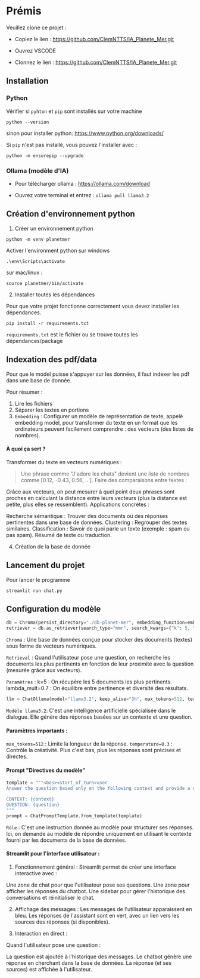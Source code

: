 # Prémis 

Veuillez clone ce projet :

- Copiez le lien :  https://github.com/ClemNTTS/IA_Planete_Mer.git

- Ouvrez VSCODE

- Clonnez le lien : https://github.com/ClemNTTS/IA_Planete_Mer.git


## Installation

### Python

Vérifier si `pyhton` et `pip` sont installés sur votre machine

```
python --version
```

sinon pour installer python: https://www.python.org/downloads/

Si `pip` n'est pas installé, vous pouvez l'installer avec :

```
python -m ensurepip --upgrade
```

### Ollama (modèle d'IA)

- Pour télécharger ollama : https://ollama.com/download

- Ouvrez votre terminal et entrez : `ollama pull llama3.2`


## Création d'environnement python

1) Créer un environnement python

```
python -m venv planetmer
```

Activer l'environment python sur windows

```
.\env\Scripts\activate
```

sur mac/linux :

```
source planetmer/bin/activate
```

2) Installer toutes les dépendances

Pour que votre projet fonctionne correctement vous devez installer les dépendances. 

```
pip install -r requirements.txt
```

`requirements.txt` est le fichier ou se trouve toutes les dépendances/package

## Indexation des pdf/data

Pour que le model puisse s'appuyer sur les données, il faut indexer les pdf dans une base de donnée.

Pour résumer : 

1) Lire les fichiers 
2) Séparer les textes en portions
3) `Embedding` : Configurer un modèle de représentation de texte, appelé embedding model, pour transformer du texte en un format que les ordinateurs peuvent facilement comprendre : des vecteurs (des listes de nombres).

#### À quoi ça sert ?
Transformer du texte en vecteurs numériques :

> Une phrase comme "J'adore les chats" devient une liste de nombres comme [0.12, -0.43, 0.56, ...].
Faire des comparaisons entre textes :

Grâce aux vecteurs, on peut mesurer à quel point deux phrases sont proches en calculant la distance entre leurs vecteurs (plus la distance est petite, plus elles se ressemblent).
Applications concrètes :

Recherche sémantique : Trouver des documents ou des réponses pertinentes dans une base de données.
Clustering : Regrouper des textes similaires.
Classification : Savoir de quoi parle un texte (exemple : spam ou pas spam).
Résumé de texte ou traduction.

4) Création de la base de donnée 

## Lancement du projet

Pour lancer le programme 

```
streamlit run chat.py
```

## Configuration du modèle

```python
db = Chroma(persist_directory="./db-planet-mer", embedding_function=embedding_model)
retriever = db.as_retriever(search_type="mmr", search_kwargs={"k": 5, "lambda_mult": 0.7})
```

`Chroma` : Une base de données conçue pour stocker des documents (textes) sous forme de vecteurs numériques.

`Retrieval` : Quand l'utilisateur pose une question, on recherche les documents les plus pertinents en fonction de leur proximité avec la question (mesurée grâce aux vecteurs).

`Paramètres` :
k=5 : On récupère les 5 documents les plus pertinents.
lambda_mult=0.7 : On équilibre entre pertinence et diversité des résultats.


```python
llm = ChatOllama(model="llama3.2", keep_alive="3h", max_tokens=512, temperature=0.3)
```

`Modèle llama3.2`: C'est une intelligence artificielle spécialisée dans le dialogue. Elle génère des réponses basées sur un contexte et une question.

#### Paramètres importants :

`max_tokens=512` : Limite la longueur de la réponse.
`temperature=0.3` : Contrôle la créativité. Plus c'est bas, plus les réponses sont précises et directes.

#### Prompt "Directives du modèle"

```py
template = """<bos><start_of_turn>user
Answer the question based only on the following context and provide a detailed, accurate response...

CONTEXT: {context}
QUESTION: {question}
"""
prompt = ChatPromptTemplate.from_template(template)
```

`Rôle` : C'est une instruction donnée au modèle pour structurer ses réponses. Ici, on demande au modèle de répondre uniquement en utilisant le contexte fourni par les documents de la base de données.

#### Streamlit pour l'interface utilisateur :

1) Fonctionnement général :
Streamlit permet de créer une interface interactive avec :

Une zone de chat pour que l'utilisateur pose ses questions.
Une zone pour afficher les réponses du chatbot.
Une sidebar pour gérer l'historique des conversations et réinitialiser le chat.

2) Affichage des messages :
Les messages de l'utilisateur apparaissent en bleu.
Les réponses de l'assistant sont en vert, avec un lien vers les sources des réponses (si disponibles).

3) Interaction en direct :

Quand l'utilisateur pose une question :

La question est ajoutée à l'historique des messages.
Le chatbot génère une réponse en cherchant dans la base de données.
La réponse (et ses sources) est affichée à l'utilisateur.